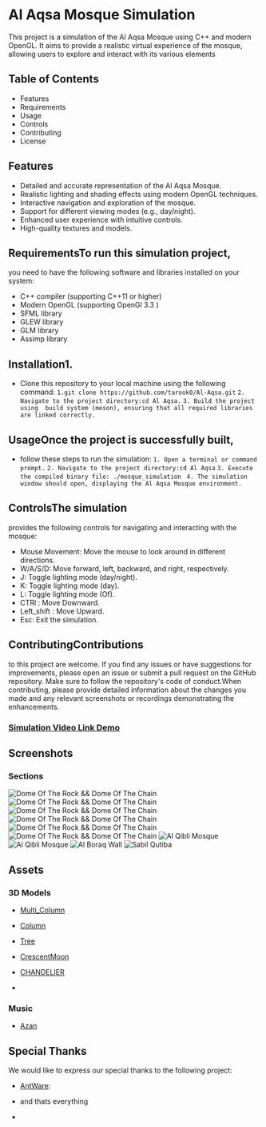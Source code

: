 
# Al Aqsa Mosque Simulation 

This project is a simulation of the Al Aqsa Mosque using C++ and modern OpenGL. It aims to provide a realistic virtual experience of the mosque, allowing users to explore and interact with its various elements

## Table of Contents
- Features
- Requirements
- Usage
- Controls
- Contributing
- License
## Features
- Detailed and accurate representation of the Al Aqsa Mosque.
- Realistic lighting and shading effects using modern OpenGL techniques.
- Interactive navigation and exploration of the mosque.
- Support for different viewing modes (e.g., day/night).
- Enhanced user experience with intuitive controls.
- High-quality textures and models.
## RequirementsTo run this simulation project,
 you need to have the following software and libraries installed on your system:
 - C++ compiler (supporting C++11 or higher)
 - Modern OpenGL (supporting OpenGl 3.3 )
 - SFML library
 - GLEW library
 - GLM library
 - Assimp library
 ## Installation1.
- Clone this repository to your local machine using the following command:
        ```1.git clone https://github.com/tarook0/Al-Aqsa.git```
        ```2. Navigate to the project directory:cd Al Aqsa.```
        ```3. Build the project using  build system (meson), ensuring that all required libraries are linked correctly.```
## UsageOnce the project is successfully built,
- follow these steps to run the simulation:
        ```1. Open a terminal or command prompt.```
        ```2. Navigate to the project directory:cd Al Aqsa```
        ```3. Execute the compiled binary file: ./mosque_simulation ```
        ```4. The simulation window should open, displaying the Al Aqsa Mosque environment.```
## ControlsThe simulation
 provides the following controls for navigating and interacting with the mosque:
 - Mouse Movement: Move the mouse to look around in different directions.
 - W/A/S/D: Move forward, left, backward, and right, respectively.
 - J: Toggle lighting mode (day/night).
 - K: Toggle lighting mode (day).
 - L: Toggle lighting mode (Of).
 - CTRl : Move Downward.
 - Left_shift : Move Upward.
 - Esc: Exit the simulation.

 ## ContributingContributions
  to this project are welcome. 
  If you find any issues or have suggestions for improvements, please open an issue or submit a pull request on the GitHub repository. Make sure to follow the repository's code of conduct.When contributing, please provide detailed information about the changes you made and any relevant screenshots or recordings demonstrating the enhancements.

### [Simulation Video Link Demo ](https://youtu.be/mQgjuTec9U8)

## Screenshots

### Sections
![Dome Of The Rock && Dome Of The Chain](Screenshots/dome_of_the_rock_1.png)
![Dome Of The Rock && Dome Of The Chain](Screenshots/dome_of_the_rock_2.png)
![Dome Of The Rock && Dome Of The Chain](Screenshots/dome_of_the_rock_3.png)
![Dome Of The Rock && Dome Of The Chain](Screenshots/daylight.png)
![Dome Of The Rock && Dome Of The Chain](Screenshots/nightlight.png)
![Dome Of The Rock && Dome Of The Chain](Screenshots/no_light.png)
![Al Qibli Mosque](Screenshots/qibli_1.png)
![Al Qibli Mosque](Screenshots/qibli_2.png)
![Al Boraq Wall](Screenshots/boraq.png)
![Sabil Qutiba](Screenshots/sabil_qutiba.png)



## Assets

### 3D Models
- [Multi_Column](https://sketchfab.com/3d-models/palace-arch-with-decorative-columns-ce1a2d2f7df94c9baf72b7cc1a1c1eea)
- [Column](https://free3d.com/3d-model/beautiful-column-68523.html)
- [Tree](https://opengameart.org/content/tree-stylized-toon)
- [CrescentMoon](https://sketchfab.com/3d-models/moon-knights-boomerang-low-poly-f70c7ef4677849fcad5c773f17c1cb35)
- [CHANDELIER](https://free3d.com/3d-model/modul_chandelier-347192.html)

- 

### Music
- [Azan](https://youtu.be/BjpzcLsJeBs)

## Special Thanks
We would like to express our special thanks to the following project:
- [AntWare](https://github.com/YamanQD/AntWare.git):

- and thats everything
- 
